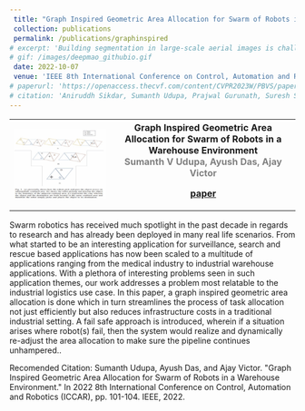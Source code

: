 ```yaml
---
 title: "Graph Inspired Geometric Area Allocation for Swarm of Robots in a Warehouse Environment"
 collection: publications
 permalink: /publications/graphinspired
# excerpt: 'Building segmentation in large-scale aerial images is challenging, especially for small buildings in dense and cluttered urban environments. Complex building structures with highly varied geometric footprints pose an additional challenge for the building segmentation task in satellite imagery. In this work, we propose to tackle the issue of detecting and segmenting small and complex-shaped buildings in Electro-Optical (EO) and SAR satellite imagery. A novel architecture Deep Multi-scale Aware Overcomplete Network (DeepMAO), is proposed that comprises an overcomplete branch that focuses on fine structural features and an undercomplete (U-Net) branch tasked to focus on coarse, semantic-rich features. Additionally, a novel self-regulating augmentation strategy, Loss-Mix, is proposed to increase pixel representation of misclassified pixels. DeepMAO is simple and efficient in accurately identifying small and geometrically complex buildings. Experimental results on SpaceNet 6 dataset, on both EO and SAR modalities, and the INRIA dataset show that DeepMAO achieves state-ofthe-art building segmentation performance, including small and complex-shaped buildings with a negligible increase in the parameter count. In addition, the presence of the overcomplete branch in DeepMAO helps in handling the speckle noise present in the SAR image modality.'
# gif: /images/deepmao_githubio.gif
 date: 2022-10-07
 venue: 'IEEE 8th International Conference on Control, Automation and Robotics (ICCAR)'
# paperurl: 'https://openaccess.thecvf.com/content/CVPR2023W/PBVS/papers Sikdar_DeepMAO_Deep_Multi-Scale_Aware_Overcomplete_Network_for_Building_Segmentation_in_CVPRW_2023_paper.pdf'
# citation: 'Aniruddh Sikdar, Sumanth Udupa, Prajwal Gurunath, Suresh Sundaram; Proceedings of the IEEE/CVF Conference on Computer Vision and Pattern Recognition (CVPR) Workshops, 2023, pp. 487-496.'
---
```


<table style="border-collapse: collapse; border: none; font-size:16px">
<tr style="border: none;">
<th style="border: none;"><img src="/images/graphinspired_githubio.gif" width="120%" height="120%"/></th>
<th style="border: none; ">Graph Inspired Geometric Area Allocation for Swarm of Robots in a Warehouse Environment<br>
<FONT COLOR="#808080">Sumanth V Udupa, Ayush Das, Ajay Victor</FONT><br>

<a href="https://ieeexplore.ieee.org/stamp/stamp.jsp?tp=&arnumber=9782664">paper</a><br>

</th>
</tr>
</table>

Swarm robotics has received much spotlight in the past decade in regards to research and has already been deployed in many real life scenarios. From what started to be an interesting application for surveillance, search and rescue based applications has now been scaled to a multitude of applications ranging from the medical industry to industrial warehouse applications. With a plethora of interesting problems seen in such application themes,
our work addresses a problem most relatable to the industrial logistics use case. In this paper, a graph inspired geometric area allocation is done which in turn streamlines the process of task allocation not just efficiently but also reduces infrastructure costs in a traditional industrial setting. A fail safe approach is introduced, wherein if a situation arises where robot(s) fail, then the system would realize and dynamically re-adjust the area
allocation to make sure the pipeline continues unhampered..<br>

Recomended Citation: Sumanth Udupa, Ayush Das, and Ajay Victor. "Graph Inspired Geometric Area Allocation for Swarm of Robots in a Warehouse Environment." In 2022 8th International Conference on Control, Automation and Robotics (ICCAR), pp. 101-104. IEEE, 2022.

